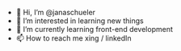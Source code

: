 - 👋 Hi, I’m @janaschueler
- 👀 I’m interested in learning new things
- 🌱 I’m currently learning front-end development
- 📫 How to reach me xing / linkedIn

<!---
janaschueler/janaschueler is a ✨ special ✨ repository because its `README.md` (this file) appears on your GitHub profile.
You can click the Preview link to take a look at your changes.
--->
